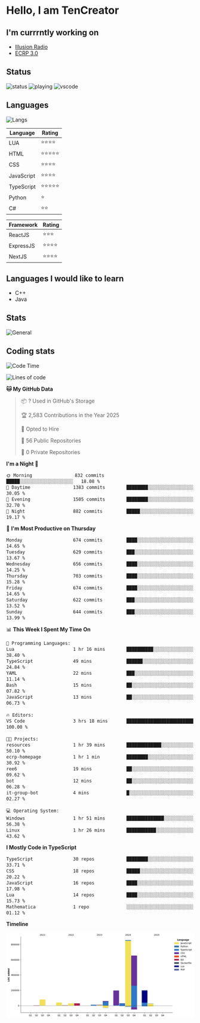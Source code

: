 # Hello, I am TenCreator

## I'm currrntly working on
- [Illusion Radio](https://illusionradio.co.uk/)
- [ECRP 3.0](http://github.com/Emerald-Coast-Roleplay/)

## Status
![status](https://api.statusbadges.me/badge/status/518334475038359555?simple=true&style=for-the-badge)
![playing](https://api.statusbadges.me/badge/playing/518334475038359555?style=for-the-badge)
![vscode](https://api.statusbadges.me/badge/vscode/518334475038359555?style=for-the-badge)

## Languages
![Langs](https://github-readme-stats.vercel.app/api/top-langs/?username=tencreator&layout=compact&theme=radical)


|Language|Rating|
|--------|------|
|LUA|⭐️⭐️⭐️⭐️|
|HTML|⭐️⭐️⭐️⭐️⭐️|
|CSS|⭐️⭐️⭐️⭐️|
|JavaScript|⭐️⭐️⭐️⭐️|
|TypeScript|⭐️⭐️⭐️⭐️⭐️|
|Python|⭐️|
|C#|⭐️⭐️ |

|Framework|Rating|
|--------|------|
|ReactJS|⭐️⭐️⭐|
|ExpressJS|⭐️⭐️⭐️⭐️|
|NextJS|⭐️⭐️⭐⭐️|

## Languages I would like to learn
- C++
- Java

## Stats
![General](https://github-readme-stats.vercel.app/api?username=tencreator&show_icons=true&theme=radical)

## Coding stats

<!--START_SECTION:waka-->
![Code Time](http://img.shields.io/badge/Code%20Time-548%20hrs%206%20mins-blue)

![Lines of code](https://img.shields.io/badge/From%20Hello%20World%20I%27ve%20Written-2.2%20million%20lines%20of%20code-blue)

**🐱 My GitHub Data** 

> 📦 ? Used in GitHub's Storage 
 > 
> 🏆 2,583 Contributions in the Year 2025
 > 
> 💼 Opted to Hire
 > 
> 📜 56 Public Repositories 
 > 
> 🔑 0 Private Repositories 
 > 
**I'm a Night 🦉** 

```text
🌞 Morning                832 commits         █████░░░░░░░░░░░░░░░░░░░░   18.08 % 
🌆 Daytime                1383 commits        ████████░░░░░░░░░░░░░░░░░   30.05 % 
🌃 Evening                1505 commits        ████████░░░░░░░░░░░░░░░░░   32.70 % 
🌙 Night                  882 commits         █████░░░░░░░░░░░░░░░░░░░░   19.17 % 
```
📅 **I'm Most Productive on Thursday** 

```text
Monday                   674 commits         ████░░░░░░░░░░░░░░░░░░░░░   14.65 % 
Tuesday                  629 commits         ███░░░░░░░░░░░░░░░░░░░░░░   13.67 % 
Wednesday                656 commits         ████░░░░░░░░░░░░░░░░░░░░░   14.25 % 
Thursday                 703 commits         ████░░░░░░░░░░░░░░░░░░░░░   15.28 % 
Friday                   674 commits         ████░░░░░░░░░░░░░░░░░░░░░   14.65 % 
Saturday                 622 commits         ███░░░░░░░░░░░░░░░░░░░░░░   13.52 % 
Sunday                   644 commits         ███░░░░░░░░░░░░░░░░░░░░░░   13.99 % 
```


📊 **This Week I Spent My Time On** 

```text
💬 Programming Languages: 
Lua                      1 hr 16 mins        ██████████░░░░░░░░░░░░░░░   38.40 % 
TypeScript               49 mins             ██████░░░░░░░░░░░░░░░░░░░   24.84 % 
YAML                     22 mins             ███░░░░░░░░░░░░░░░░░░░░░░   11.14 % 
Bash                     15 mins             ██░░░░░░░░░░░░░░░░░░░░░░░   07.82 % 
JavaScript               13 mins             ██░░░░░░░░░░░░░░░░░░░░░░░   06.73 % 

🔥 Editors: 
VS Code                  3 hrs 18 mins       █████████████████████████   100.00 % 

🐱‍💻 Projects: 
resources                1 hr 39 mins        █████████████░░░░░░░░░░░░   50.10 % 
ecrp-homepage            1 hr 1 min          ████████░░░░░░░░░░░░░░░░░   30.92 % 
ree6                     19 mins             ██░░░░░░░░░░░░░░░░░░░░░░░   09.62 % 
bot                      12 mins             ██░░░░░░░░░░░░░░░░░░░░░░░   06.28 % 
it-group-bot             4 mins              █░░░░░░░░░░░░░░░░░░░░░░░░   02.27 % 

💻 Operating System: 
Windows                  1 hr 51 mins        ██████████████░░░░░░░░░░░   56.38 % 
Linux                    1 hr 26 mins        ███████████░░░░░░░░░░░░░░   43.62 % 
```

**I Mostly Code in TypeScript** 

```text
TypeScript               30 repos            ████████░░░░░░░░░░░░░░░░░   33.71 % 
CSS                      18 repos            █████░░░░░░░░░░░░░░░░░░░░   20.22 % 
JavaScript               16 repos            ████░░░░░░░░░░░░░░░░░░░░░   17.98 % 
Lua                      14 repos            ████░░░░░░░░░░░░░░░░░░░░░   15.73 % 
Mathematica              1 repo              ░░░░░░░░░░░░░░░░░░░░░░░░░   01.12 % 
```



**Timeline**

![Lines of Code chart](https://raw.githubusercontent.com/tencreator/tencreator/main/assets/bar_graph.png)


<!--END_SECTION:waka-->
